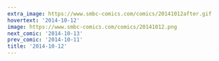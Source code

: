 ```yaml
---
extra_image: https://www.smbc-comics.com/comics/20141012after.gif
hovertext: '2014-10-12'
image: https://www.smbc-comics.com/comics/20141012.png
next_comic: '2014-10-13'
prev_comic: '2014-10-11'
title: '2014-10-12'
---
```


